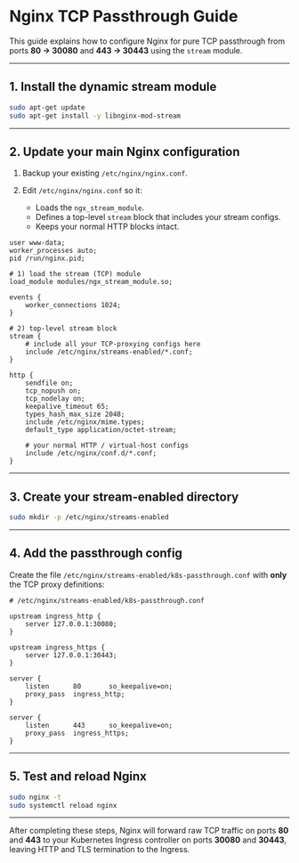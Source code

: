 # Nginx TCP Passthrough Guide

This guide explains how to configure Nginx for pure TCP passthrough from ports **80 → 30080** and **443 → 30443** using the `stream` module.

---

## 1. Install the dynamic stream module

```bash
sudo apt-get update
sudo apt-get install -y libnginx-mod-stream
````

---

## 2. Update your main Nginx configuration

1. Backup your existing `/etc/nginx/nginx.conf`.
2. Edit `/etc/nginx/nginx.conf` so it:

   * Loads the `ngx_stream_module`.
   * Defines a top-level `stream` block that includes your stream configs.
   * Keeps your normal HTTP blocks intact.

```nginx
user www-data;
worker_processes auto;
pid /run/nginx.pid;

# 1) load the stream (TCP) module
load_module modules/ngx_stream_module.so;

events {
    worker_connections 1024;
}

# 2) top-level stream block
stream {
    # include all your TCP-proxying configs here
    include /etc/nginx/streams-enabled/*.conf;
}

http {
    sendfile on;
    tcp_nopush on;
    tcp_nodelay on;
    keepalive_timeout 65;
    types_hash_max_size 2048;
    include /etc/nginx/mime.types;
    default_type application/octet-stream;

    # your normal HTTP / virtual-host configs
    include /etc/nginx/conf.d/*.conf;
}
```

---

## 3. Create your stream-enabled directory

```bash
sudo mkdir -p /etc/nginx/streams-enabled
```

---

## 4. Add the passthrough config

Create the file `/etc/nginx/streams-enabled/k8s-passthrough.conf` with **only** the TCP proxy definitions:

```nginx
# /etc/nginx/streams-enabled/k8s-passthrough.conf

upstream ingress_http {
    server 127.0.0.1:30080;
}

upstream ingress_https {
    server 127.0.0.1:30443;
}

server {
    listen      80       so_keepalive=on;
    proxy_pass  ingress_http;
}

server {
    listen      443      so_keepalive=on;
    proxy_pass  ingress_https;
}
```

---

## 5. Test and reload Nginx

```bash
sudo nginx -t
sudo systemctl reload nginx
```

---

After completing these steps, Nginx will forward raw TCP traffic on ports **80** and **443** to your Kubernetes Ingress controller on ports **30080** and **30443**, leaving HTTP and TLS termination to the Ingress.
